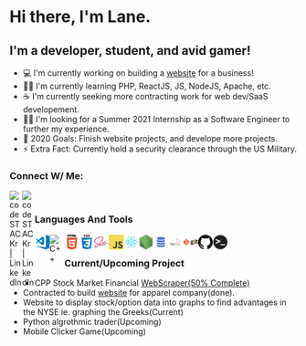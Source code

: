 # Hi there, I'm Lane.

## I'm a developer, student, and avid gamer!
- 💻 I'm currently working on building a [website][website] for a business!
- 👨‍🎓 I'm currently learning PHP, ReactJS, JS, NodeJS, Apache, etc.
- ☕️ I'm currently seeking more contracting work for web dev/SaaS developement.
- 👨‍💻 I'm looking for a Summer 2021 Internship as a Software Engineer to further my experience.
- 🙌 2020 Goals: Finish website projects, and develope more projects.
- ⚡ Extra Fact: Currently hold a security clearance  through the US Military.

### Connect W/ Me:
[<img align="left" alt="codeSTACKr | LinkedIn" width="22px" src="https://cdn.jsdelivr.net/npm/simple-icons@v3/icons/linkedin.svg" />][linkedin]
[<img align="left" alt="codeSTACKr | LinkedIn" width="22px" src="https://cdn.jsdelivr.net/npm/simple-icons@3.6.0/icons/circle.svg" />][clerancejobs]

<br />

### Languages And Tools
<img align="left" alt="Visual Studio Code" width="26px" src="https://raw.githubusercontent.com/github/explore/80688e429a7d4ef2fca1e82350fe8e3517d3494d/topics/visual-studio-code/visual-studio-code.png" />
<img align="left" alt="C++" width="26px" src="https://upload.wikimedia.org/wikipedia/commons/1/18/ISO_C%2B%2B_Logo.svg" />
<img align="left" alt="HTML5" width="26px" src="https://raw.githubusercontent.com/github/explore/80688e429a7d4ef2fca1e82350fe8e3517d3494d/topics/html/html.png" />
<img align="left" alt="CSS3" width="26px" src="https://raw.githubusercontent.com/github/explore/80688e429a7d4ef2fca1e82350fe8e3517d3494d/topics/css/css.png" />
<img align="left" alt="Sass" width="26px" src="https://raw.githubusercontent.com/github/explore/80688e429a7d4ef2fca1e82350fe8e3517d3494d/topics/sass/sass.png" />
<img align="left" alt="JavaScript" width="26px" src="https://raw.githubusercontent.com/github/explore/80688e429a7d4ef2fca1e82350fe8e3517d3494d/topics/javascript/javascript.png" />
<img align="left" alt="React" width="26px" src="https://raw.githubusercontent.com/github/explore/80688e429a7d4ef2fca1e82350fe8e3517d3494d/topics/react/react.png" />
<img align="left" alt="Node.js" width="26px" src="https://raw.githubusercontent.com/github/explore/80688e429a7d4ef2fca1e82350fe8e3517d3494d/topics/nodejs/nodejs.png" />
<img align="left" alt="SQL" width="26px" src="https://raw.githubusercontent.com/github/explore/80688e429a7d4ef2fca1e82350fe8e3517d3494d/topics/sql/sql.png" />
<img align="left" alt="MySQL" width="26px" src="https://raw.githubusercontent.com/github/explore/80688e429a7d4ef2fca1e82350fe8e3517d3494d/topics/mysql/mysql.png" />
<img align="left" alt="Git" width="26px" src="https://raw.githubusercontent.com/github/explore/80688e429a7d4ef2fca1e82350fe8e3517d3494d/topics/git/git.png" />
<img align="left" alt="GitHub" width="26px" src="https://raw.githubusercontent.com/github/explore/78df643247d429f6cc873026c0622819ad797942/topics/github/github.png" />
<img align="left" alt="Terminal" width="26px" src="https://raw.githubusercontent.com/github/explore/80688e429a7d4ef2fca1e82350fe8e3517d3494d/topics/terminal/terminal.png" />

<br />

### Current/Upcoming Project
- CPP Stock Market Financial [WebScraper(50% Complete)][webscrapper]
- Contracted to build [website][website] for apparel company(done).
- Website to display stock/option data into graphs to find advantages in the NYSE ie. graphing the Greeks(Current)
- Python algrothmic trader(Upcoming)
- Mobile Clicker Game(Upcoming)

<br />


<!-- <details>
  <summary>:zap: Github Stats</summary>

  <img align="left" alt="Laneciar's Github Stats" src="https://github-readme-stats.vercel.app/api?username=laneciar&show_icons=true&hide_border=true" />

</details> -->

[website]: https://equalityfits.com
[webscrapper]: https://www.linkedin.com/in/lane-floyd-57b75a162/detail/overlay-view/urn:li:fsd_profileTreasuryMedia:(ACoAACbpD68BX_ZlscYD1W4xaEMkzanE92gnEYw,1589842492739)/
[linkedin]: https://www.linkedin.com/in/lane-floyd-57b75a162/
[clerancejobs]: https://www.clearancejobs.com/profile/
[jsplaylist]: https://www.youtube.com/playlist?list=PLkwxH9e_vrALRJKu7wfXby3MKeflhTu6B
[cssplaylist]: https://www.youtube.com/playlist?list=PLkwxH9e_vrALSdvZuEh6gqQdmDoDIoqz4
[reactplaylist]: https://www.youtube.com/playlist?list=PLkwxH9e_vrAK4TdffpxKY3QGyHCpxFcQ0
